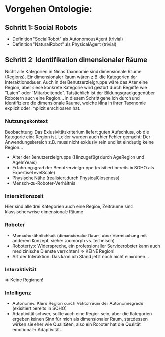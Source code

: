 # Vorgehen Ontologie:

## Schritt 1: Social Robots
- Definition "SocialRobot" als AutonomousAgent (trivial)
- Definition "NaturalRobot" als PhysicalAgent (trivial)

## Schritt 2: Identifikation dimensionaler Räume
Nicht alle Kategorien in Ninas Taxonomie sind dimensionale Räume (Regions). Ein dimensionaler Raum wären z.B. die Kategorien der Interaktionsdauer. Auch in der Benutzerzielgruppe wäre das Alter eine Region, aber diese konkrete Kategorie wird gestört durch Begriffe wie "Laien" oder "Mitarbeitende". Tatsächlich ist der Bildungsgrad gegenüber Robotern auch eine Region...
In diesem Schritt gehe ich durch und identifiziere die dimensionale Räume, welche Nina in ihrer Taxonomie explizit oder implizit erschlossen hat.

### Nutzungskontext
Beobachtung: Das Exlusivitätskriterium liefert guten Aufschluss, ob die Kategorie eine Region ist. Leider wurden auch hier Fehler gemacht: Der Anwendungsbereich z.B. muss nicht exklusiv sein und ist eindeutig keine Region...

- Alter der Benutzerzielgruppe (Hinzugefügt durch AgeRegion und AgeInYears)
- Erfahrungsgrad der Benutzerzielgruppe (exisitiert bereits in SOHO als ExpertiseLevelScale)
- Physische Nähe (realisiert durch PhysicalCloseness)
- Mensch-zu-Roboter-Verhältnis

### Interaktionszeit

Hier sind alle drei Kategorien auch eine Region, Zeiträume sind klassischerweise dimensionale Räume

### Roboter

- Menschenähnlichkeit (dimensionaler Raum, aber Vermischung mit anderem Konzept, siehe: zoomorph vs. technisch)
- Robotertyp: Widerspreche, ein professioneller Serviceroboter kann auch medizinische Dienste verrichten! => KEINE Region!
- Art der Interaktion: Das kann ich Stand jetzt noch nicht einordnen...

### Interaktivität
=> Keine Regionen!

### Intelligenz
- Autonomie: Klare Region durch Vektorraum der Autonomiegrade (exisitiert bereits in SOHO)
- Adaptivität schwer, sollte auch eine Region sein, aber die Kategorien ergeben keinen Sinn für mich als dimensionaler Raum, stattdessen wirken sie eher wie Qualitäten, also ein Roboter hat die Qualität emotionaler Adaptivität...


